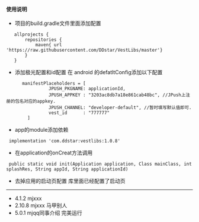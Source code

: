 #### 使用说明
* 项目的build.gradle文件里面添加配置
```
   allprojects {
       repositories {
           maven{ url 'https://raw.githubusercontent.com/DDstar/VestLibs/master'}
       }
   }
   ```
* 添加极光配置和id配置
   在 android 的defatltConfig添加以下配置
```
      manifestPlaceholders = [
                JPUSH_PKGNAME: applicationId,
                JPUSH_APPKEY : "3203ac8db7a18e861cab48bc", //JPush上注册的包名对应的appkey.
                JPUSH_CHANNEL: "developer-default", //暂时填写默认值即可.
                vest_id      : "777777"
        ]
```
   * app的module添加依赖
   ```
    implementation 'com.ddstar:vestlibs:1.0.8'
   ```

* 在application的onCreat方法调用
```
 public static void init(Application application, Class mainClass, int splashRes, String appId, String applicationId)
```

* 去掉应用的启动页配置
库里面已经配置了启动页
***
* 4.1.2 mjxxx
* 2.10.8 mjxxx 马甲别人
* 5.0.1 mjqq同事介绍
完美运行
